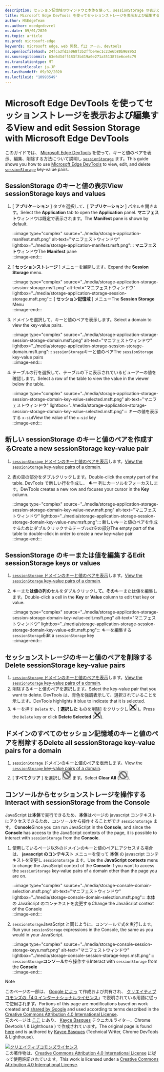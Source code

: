 ```yaml
---
description: セッション記憶域のウィンドウと本体を使って、sessionStorage の表示と編集を行う方法について説明します。
title: Microsoft Edge DevTools を使ってセッションストレージを表示および編集する
author: MSEdgeTeam
ms.author: msedgedevrel
ms.date: 09/01/2020
ms.topic: article
ms.prod: microsoft-edge
keywords: microsoft edge、web 開発、f12 ツール、devtools
ms.openlocfilehash: 24fca3fd3a068f3b2ffbe4ec1c23e6b80b968953
ms.sourcegitcommit: 63e6d34ff483f3b419a0e271a3513874e6ce6c79
ms.translationtype: MT
ms.contentlocale: ja-JP
ms.lasthandoff: 09/02/2020
ms.locfileid: "10993549"
---
```

<!-- Copyright Kayce Basques 

   Licensed under the Apache License, Version 2.0 (the "License");
   you may not use this file except in compliance with the License.
   You may obtain a copy of the License at

       https://www.apache.org/licenses/LICENSE-2.0

   Unless required by applicable law or agreed to in writing, software
   distributed under the License is distributed on an "AS IS" BASIS,
   WITHOUT WARRANTIES OR CONDITIONS OF ANY KIND, either express or implied.
   See the License for the specific language governing permissions and
   limitations under the License.  -->





# <span data-ttu-id="a2f48-104">Microsoft Edge DevTools を使ってセッションストレージを表示および編集する</span><span class="sxs-lookup"><span data-stu-id="a2f48-104">View and edit Session Storage with Microsoft Edge DevTools</span></span>   

  

<span data-ttu-id="a2f48-105">このガイドでは、 [Microsoft Edge DevTools][MicrosoftEdgeDevTools] を使って、キーと値のペアを表示、編集、削除する方法について説明し [`sessionStorage`][MDNSessionStorage] ます。</span><span class="sxs-lookup"><span data-stu-id="a2f48-105">This guide shows you how to use [Microsoft Edge DevTools][MicrosoftEdgeDevTools] to view, edit, and delete [`sessionStorage`][MDNSessionStorage] key-value pairs.</span></span>  

## <span data-ttu-id="a2f48-106">SessionStorage のキーと値の表示</span><span class="sxs-lookup"><span data-stu-id="a2f48-106">View sessionStorage keys and values</span></span>   

1.  <span data-ttu-id="a2f48-107">[ **アプリケーション** ] タブを選択して、[ **アプリケーション** ] パネルを開きます。</span><span class="sxs-lookup"><span data-stu-id="a2f48-107">Select the **Application** tab to open the **Application** panel.</span></span>  <span data-ttu-id="a2f48-108">**マニフェスト**ウィンドウは既定で表示されます。</span><span class="sxs-lookup"><span data-stu-id="a2f48-108">The **Manifest** pane is shown by default.</span></span>  
    
    :::image type="complex" source="../media/storage-application-manifest.msft.png" alt-text="マニフェストウィンドウ" lightbox="../media/storage-application-manifest.msft.png":::
       <span data-ttu-id="a2f48-110">**マニフェスト**ウィンドウ</span><span class="sxs-lookup"><span data-stu-id="a2f48-110">The **Manifest** pane</span></span>  
    :::image-end:::  
    
1.  <span data-ttu-id="a2f48-111">[ **セッションストレージ** ] メニューを展開します。</span><span class="sxs-lookup"><span data-stu-id="a2f48-111">Expand the **Session Storage** menu.</span></span>  
    
    :::image type="complex" source="../media/storage-application-storage-session-storage.msft.png" alt-text="マニフェストウィンドウ" lightbox="../media/storage-application-storage-session-storage.msft.png":::
       <span data-ttu-id="a2f48-113">[ **セッション記憶域** ] メニュー</span><span class="sxs-lookup"><span data-stu-id="a2f48-113">The **Session Storage** Menu</span></span>  
    :::image-end:::  
    
1.  <span data-ttu-id="a2f48-114">ドメインを選択して、キーと値のペアを表示します。</span><span class="sxs-lookup"><span data-stu-id="a2f48-114">Select a domain to view the key-value pairs.</span></span>  
    
    :::image type="complex" source="../media/storage-application-storage-session-storage-domain.msft.png" alt-text="マニフェストウィンドウ" lightbox="../media/storage-application-storage-session-storage-domain.msft.png":::
       <span data-ttu-id="a2f48-116">`sessionStorage`キーと値のペア</span><span class="sxs-lookup"><span data-stu-id="a2f48-116">The `sessionStorage` key-value pairs</span></span>  
    :::image-end:::  
    
1.  <span data-ttu-id="a2f48-117">テーブルの行を選択して、テーブルの下に表示されているビューアーの値を確認します。</span><span class="sxs-lookup"><span data-stu-id="a2f48-117">Select a row of the table to view the value in the viewer below the table.</span></span>  
    
    :::image type="complex" source="../media/storage-application-storage-session-storage-domain-key-value-selected.msft.png" alt-text="マニフェストウィンドウ" lightbox="../media/storage-application-storage-session-storage-domain-key-value-selected.msft.png":::
       <span data-ttu-id="a2f48-119">キーの値を表示する `x-sid`</span><span class="sxs-lookup"><span data-stu-id="a2f48-119">View the value of the `x-sid` key</span></span>  
    :::image-end:::  
    
## <span data-ttu-id="a2f48-120">新しい sessionStorage のキーと値のペアを作成する</span><span class="sxs-lookup"><span data-stu-id="a2f48-120">Create a new sessionStorage key-value pair</span></span>   

1.  <span data-ttu-id="a2f48-121">[ `sessionStorage` ドメインのキーと値のペアを表示](#view-sessionstorage-keys-and-values)します。</span><span class="sxs-lookup"><span data-stu-id="a2f48-121">[View the `sessionStorage` key-value pairs of a domain](#view-sessionstorage-keys-and-values).</span></span>  
1.  <span data-ttu-id="a2f48-122">表の空の部分をダブルクリックします。</span><span class="sxs-lookup"><span data-stu-id="a2f48-122">Double-click the empty part of the table.</span></span>  <span data-ttu-id="a2f48-123">DevTools で新しい行を作成し、 **キー** 列にカーソルをフォーカスします。</span><span class="sxs-lookup"><span data-stu-id="a2f48-123">DevTools creates a new row and focuses your cursor in the **Key** column.</span></span>  
    
    :::image type="complex" source="../media/storage-application-storage-session-storage-domain-key-value-new.msft.png" alt-text="マニフェストウィンドウ" lightbox="../media/storage-application-storage-session-storage-domain-key-value-new.msft.png":::
       <span data-ttu-id="a2f48-125">新しいキーと値のペアを作成するためにダブルクリックするテーブルの空の部分</span><span class="sxs-lookup"><span data-stu-id="a2f48-125">The empty part of the table to double-click in order to create a new key-value pair</span></span>  
    :::image-end:::  
    
## <span data-ttu-id="a2f48-126">SessionStorage のキーまたは値を編集する</span><span class="sxs-lookup"><span data-stu-id="a2f48-126">Edit sessionStorage keys or values</span></span>   

1.  <span data-ttu-id="a2f48-127">[ `sessionStorage` ドメインのキーと値のペアを表示](#view-sessionstorage-keys-and-values)します。</span><span class="sxs-lookup"><span data-stu-id="a2f48-127">[View the `sessionStorage` key-value pairs of a domain](#view-sessionstorage-keys-and-values).</span></span>  
1.  <span data-ttu-id="a2f48-128">キーまた**は値の列の**セルをダブルクリックし**て、その**キーまたは値を編集します。</span><span class="sxs-lookup"><span data-stu-id="a2f48-128">Double-click a cell in the **Key** or **Value** column to edit that key or value.</span></span>  
    
    :::image type="complex" source="../media/storage-application-storage-session-storage-domain-key-value-edit.msft.png" alt-text="マニフェストウィンドウ" lightbox="../media/storage-application-storage-session-storage-domain-key-value-edit.msft.png":::
       <span data-ttu-id="a2f48-130">キーを編集する `sessionStorage`</span><span class="sxs-lookup"><span data-stu-id="a2f48-130">Edit a `sessionStorage` key</span></span>  
    :::image-end:::  
    
## <span data-ttu-id="a2f48-131">セッションストレージのキーと値のペアを削除する</span><span class="sxs-lookup"><span data-stu-id="a2f48-131">Delete sessionStorage key-value pairs</span></span>   

1.  <span data-ttu-id="a2f48-132">[ `sessionStorage` ドメインのキーと値のペアを表示](#view-sessionstorage-keys-and-values)します。</span><span class="sxs-lookup"><span data-stu-id="a2f48-132">[View the `sessionStorage` key-value pairs of a domain](#view-sessionstorage-keys-and-values).</span></span>  
1.  <span data-ttu-id="a2f48-133">削除するキーと値のペアを選択します。</span><span class="sxs-lookup"><span data-stu-id="a2f48-133">Select the key-value pair that you want to delete.</span></span>  <span data-ttu-id="a2f48-134">DevTools は、青色を強調表示して、選択されていることを示します。</span><span class="sxs-lookup"><span data-stu-id="a2f48-134">DevTools highlights it blue to indicate that it is selected.</span></span>  
1.  <span data-ttu-id="a2f48-135">キーを押す `Delete` か、[ **選択した** ものを削除] をクリックし ![ ます (選択した \ を削除 ][ImageDeleteIcon] )。</span><span class="sxs-lookup"><span data-stu-id="a2f48-135">Press the `Delete` key or click **Delete Selected** \(![Delete Selected][ImageDeleteIcon]\).</span></span>  
    
## <span data-ttu-id="a2f48-136">ドメインのすべてのセッション記憶域のキーと値のペアを削除する</span><span class="sxs-lookup"><span data-stu-id="a2f48-136">Delete all sessionStorage key-value pairs for a domain</span></span>   

1.  <span data-ttu-id="a2f48-137">[ `sessionStorage` ドメインのキーと値のペアを表示](#view-sessionstorage-keys-and-values)します。</span><span class="sxs-lookup"><span data-stu-id="a2f48-137">[View the `sessionStorage` key-value pairs of a domain](#view-sessionstorage-keys-and-values).</span></span>  
1.  <span data-ttu-id="a2f48-138">[ **すべてクリア** ] を選択し ![ ][ImageClearIcon] ます。</span><span class="sxs-lookup"><span data-stu-id="a2f48-138">Select **Clear All** \(![Clear All][ImageClearIcon]\).</span></span>  
    
## <span data-ttu-id="a2f48-139">コンソールからセッションストレージを操作する</span><span class="sxs-lookup"><span data-stu-id="a2f48-139">Interact with sessionStorage from the Console</span></span>   

<span data-ttu-id="a2f48-140">JavaScript は**本体**で実行できるため、**本体**はページの javascript コンテキストにアクセスできるため、コンソールから操作することができ `sessionStorage` ます。 **Console**</span><span class="sxs-lookup"><span data-stu-id="a2f48-140">Since you can run JavaScript in the **Console**, and since the **Console** has access to the JavaScript contexts of the page, it is possible to interact with `sessionStorage` from the **Console**.</span></span>  

1.  <span data-ttu-id="a2f48-141">使用しているページ以外のドメインのキーと値のペアにアクセスする場合は、 **javascript のコンテキスト** メニューを使って **本体** の javascript コンテキストを変更し `sessionStorage` ます。</span><span class="sxs-lookup"><span data-stu-id="a2f48-141">Use the **JavaScript contexts** menu to change the JavaScript context of the **Console** if you want to access the `sessionStorage` key-value pairs of a domain other than the page you are on.</span></span>  
    
    :::image type="complex" source="../media/storage-console-domain-selection.msft.png" alt-text="マニフェストウィンドウ" lightbox="../media/storage-console-domain-selection.msft.png":::
       <span data-ttu-id="a2f48-143">本体の JavaScript のコンテキストを変更する</span><span class="sxs-lookup"><span data-stu-id="a2f48-143">Change the JavaScript context of the Console</span></span>  
    :::image-end:::  
    
1.  <span data-ttu-id="a2f48-144">`sessionStorage`JavaScript と同じように、コンソールで式を実行します。</span><span class="sxs-lookup"><span data-stu-id="a2f48-144">Run your `sessionStorage` expressions in the Console, the same as you would in your JavaScript.</span></span>  
    
    :::image type="complex" source="../media/storage-console-session-storage-keys.msft.png" alt-text="マニフェストウィンドウ" lightbox="../media/storage-console-session-storage-keys.msft.png":::
       <span data-ttu-id="a2f48-146">`sessionStorage`**コンソール**から操作する</span><span class="sxs-lookup"><span data-stu-id="a2f48-146">Interact with `sessionStorage` from the **Console**</span></span>  
    :::image-end:::  
    
<!--  
   

  
-->  

<!-- image links -->  

[ImageClearIcon]: ../media/clear-icon.msft.png  
[ImageDeleteIcon]: ../media/delete-icon.msft.png  

<!-- links -->  

[MicrosoftEdgeDevTools]: ../../devtools-guide-chromium.md "Microsoft Edge (Chromium) 開発者ツール |Microsoft ドキュメント"  

[MDNSessionStorage]: https://developer.mozilla.org/docs/Web/API/Window/sessionStorage "セッションストレージ |MDN"  

> [!NOTE]
> <span data-ttu-id="a2f48-149">このページの一部は、 [Google によっ][GoogleSitePolicies] て作成および共有され、 [クリエイティブコモンズの「4.0 インターナショナルライセンス][CCA4IL]」で説明されている用語に従って使用されます。</span><span class="sxs-lookup"><span data-stu-id="a2f48-149">Portions of this page are modifications based on work created and [shared by Google][GoogleSitePolicies] and used according to terms described in the [Creative Commons Attribution 4.0 International License][CCA4IL].</span></span>  
> <span data-ttu-id="a2f48-150">元のページは [ここ](https://developers.google.com/web/tools/chrome-devtools/storage/sessionstorage) にあり、 [Kayce Basques][KayceBasques] テクニカルライター、Chrome Devtools \ & Lighthouse \) で作成されています。</span><span class="sxs-lookup"><span data-stu-id="a2f48-150">The original page is found [here](https://developers.google.com/web/tools/chrome-devtools/storage/sessionstorage) and is authored by [Kayce Basques][KayceBasques] \(Technical Writer, Chrome DevTools \& Lighthouse\).</span></span>  

[![クリエイティブコモンズライセンス][CCby4Image]][CCA4IL]  
<span data-ttu-id="a2f48-152">この著作物は、[Creative Commons Attribution 4.0 International License][CCA4IL] に従って使用許諾されています。</span><span class="sxs-lookup"><span data-stu-id="a2f48-152">This work is licensed under a [Creative Commons Attribution 4.0 International License][CCA4IL].</span></span>  

[CCA4IL]: https://creativecommons.org/licenses/by/4.0  
[CCby4Image]: https://i.creativecommons.org/l/by/4.0/88x31.png  
[GoogleSitePolicies]: https://developers.google.com/terms/site-policies  
[KayceBasques]: https://developers.google.com/web/resources/contributors/kaycebasques  
